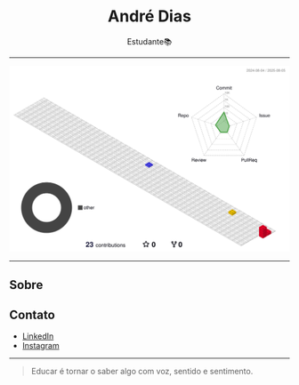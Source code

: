 <h1 align="center">André Dias</h1>

<p align="center">
  Estudante📚
</p>

---

![](./profile-3d-contrib/profile-gitblock.svg)

---

## Sobre

## Contato

- [LinkedIn](https://www.linkedin.com/in/andrediass/)
- [Instagram](https://www.instagram.com/)

---

> Educar é tornar o saber algo com voz, sentido e sentimento.

